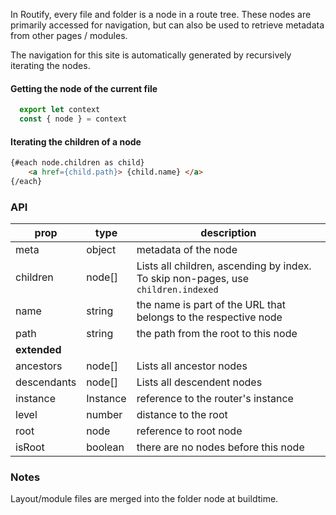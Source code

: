 


<!-- routify:meta order=10 -->


In Routify, every file and folder is a node in a route tree. These nodes are primarily accessed for navigation, but can also be used to retrieve metadata from other pages / modules. 


The navigation for this site is automatically generated by recursively iterating the nodes.


#### Getting the node of the current file
```javascript
  export let context
  const { node } = context
```


#### Iterating the children of a node
```html
{#each node.children as child}        
    <a href={child.path}> {child.name} </a>
{/each}
```


### API 
| prop | type | description | 
| ---- | ---- | ----------- | 
| meta | object | metadata of the node |
| children | node[] | Lists all children, ascending by index. To skip non-pages, use `children.indexed` |
| name | string | the name is part of the URL that belongs to the respective node |
| path | string | the path from the root to this node |
|**extended**|
| ancestors | node[] | Lists all ancestor nodes | 
| descendants | node[] | Lists all descendent nodes |
| instance | Instance | reference to the router's instance |
| level | number | distance to the root |
| root | node | reference to root node |
| isRoot | boolean | there are no nodes before this node |




### Notes
Layout/module files are merged into the folder node at buildtime.